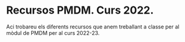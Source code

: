 # Recursos PMDM. Curs 2022.

Aci trobareu els diferents recursos que anem treballant a classe per al mòdul de PMDM per al curs 2022-23.
